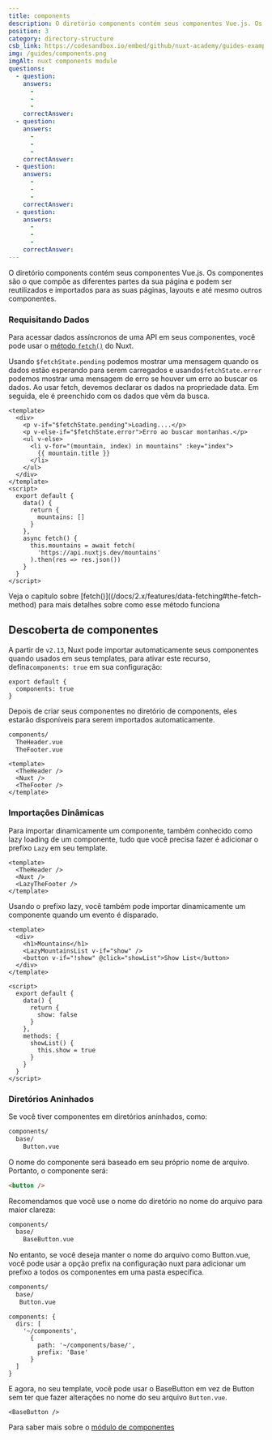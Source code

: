```yaml
---
title: components
description: O diretório components contém seus componentes Vue.js. Os componentes são o que compõe as diferentes partes da sua página e podem ser reutilizados e importados para as suas páginas, layouts e até mesmo outros componentes.
position: 3
category: directory-structure
csb_link: https://codesandbox.io/embed/github/nuxt-academy/guides-examples/tree/master/04_directory_structure/03_components?fontsize=14&hidenavigation=1&theme=dark
img: /guides/components.png
imgAlt: nuxt components module
questions:
  - question:
    answers:
      -
      -
      -
    correctAnswer:
  - question:
    answers:
      -
      -
      -
    correctAnswer:
  - question:
    answers:
      -
      -
      -
    correctAnswer:
  - question:
    answers:
      -
      -
      -
    correctAnswer:
---
```


O diretório components contém seus componentes Vue.js. Os componentes são o que compõe as diferentes partes da sua página e podem ser reutilizados e importados para as suas páginas, layouts e até mesmo outros componentes.

### Requisitando Dados

Para acessar dados assíncronos de uma API em seus componentes, você pode usar o [ método `fetch()`](/docs/2.x/features/data-fetching#the-fetch-method) do Nuxt.

Usando `$fetchState.pending` podemos mostrar uma mensagem quando os dados estão esperando para serem carregados e usando`$fetchState.error` podemos mostrar uma mensagem de erro se houver um erro ao buscar os dados. Ao usar fetch, devemos declarar os dados na propriedade data. Em seguida, ele é preenchido com os dados que vêm da busca.

```html{}[components/MountainsList.vue]
<template>
  <div>
    <p v-if="$fetchState.pending">Loading....</p>
    <p v-else-if="$fetchState.error">Erro ao buscar montanhas.</p>
    <ul v-else>
      <li v-for="(mountain, index) in mountains" :key="index">
        {{ mountain.title }}
      </li>
    </ul>
  </div>
</template>
<script>
  export default {
    data() {
      return {
        mountains: []
      }
    },
    async fetch() {
      this.mountains = await fetch(
        'https://api.nuxtjs.dev/mountains'
      ).then(res => res.json())
    }
  }
</script>
```

<base-alert type="next">

Veja o capítulo sobre [fetch()]((/docs/2.x/features/data-fetching#the-fetch-method) para mais detalhes sobre como esse método funciona

</base-alert>

## Descoberta de componentes

<app-modal :src="img" :alt="imgAlt"></app-modal>

A partir de `v2.13`, Nuxt pode importar automaticamente seus componentes quando usados ​​em seus templates, para ativar este recurso, defina`components: true` em sua configuração:

```js{}[nuxt.config.js]
export default {
  components: true
}
```

Depois de criar seus componentes no diretório de components, eles estarão disponíveis para serem importados automaticamente.

```bash
components/
  TheHeader.vue
  TheFooter.vue
```

```html{}[layouts/default.vue]
<template>
  <TheHeader />
  <Nuxt />
  <TheFooter />
</template>
```

### Importações Dinâmicas

Para importar dinamicamente um componente, também conhecido como lazy loading de um componente, tudo que você precisa fazer é adicionar o prefixo `Lazy` em seu template.

```html{}[layouts.default.vue]
<template>
  <TheHeader />
  <Nuxt />
  <LazyTheFooter />
</template>
```

Usando o prefixo lazy, você também pode importar dinamicamente um componente quando um evento é disparado.

```html{}[pages/index.vue]
<template>
  <div>
    <h1>Mountains</h1>
    <LazyMountainsList v-if="show" />
    <button v-if="!show" @click="showList">Show List</button>
  </div>
</template>

<script>
  export default {
    data() {
      return {
        show: false
      }
    },
    methods: {
      showList() {
        this.show = true
      }
    }
  }
</script>
```

### Diretórios Aninhados

Se você tiver componentes em diretórios aninhados, como:

```bash
components/
  base/
    Button.vue
```

O nome do componente será baseado em seu próprio nome de arquivo. Portanto, o componente será:

```html
<button />
```

Recomendamos que você use o nome do diretório no nome do arquivo para maior clareza:

```bash
components/
  base/
    BaseButton.vue
```

No entanto, se você deseja manter o nome do arquivo como Button.vue, você pode usar a opção prefix na configuração nuxt para adicionar um prefixo a todos os componentes em uma pasta específica.

```bash
components/
  base/
   Button.vue
```

```bash{}[nuxt.config.js]
components: {
  dirs: [
    '~/components',
      {
        path: '~/components/base/',
        prefix: 'Base'
      }
  ]
}
```

E agora, no seu template, você pode usar o BaseButton em vez de Button sem ter que fazer alterações no nome do seu arquivo `Button.vue`.

```html{}[pages/index.vue]
<BaseButton />
```

<app-modal>
  <code-sandbox :src="csb_link"></code-sandbox>
</app-modal>

<base-alert type="next">

Para saber mais sobre o [módulo de componentes](/blog/improve-your-developer-experience-with-nuxt-components)

</base-alert>
